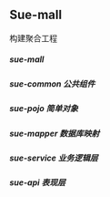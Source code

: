 ## Sue-mall
构建聚合工程 
##### sue-mall
##### sue-common 公共组件 
##### sue-pojo 简单对象 
##### sue-mapper 数据库映射 
##### sue-service 业务逻辑层 
##### sue-api 表现层

